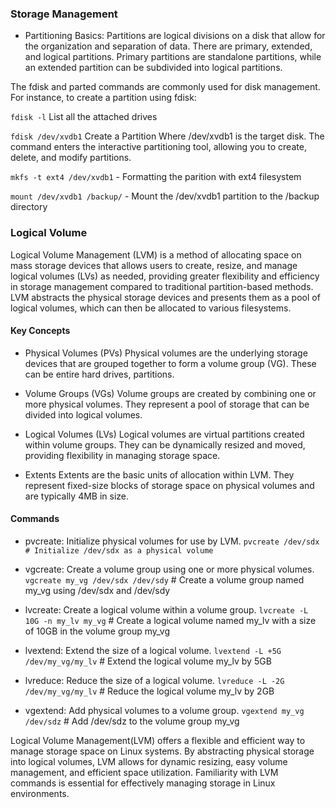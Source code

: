 ### Storage Management

- Partitioning Basics:
Partitions are logical divisions on a disk that allow for the organization and separation of data. There are primary, extended, and logical partitions. Primary partitions are standalone partitions, while an extended partition can be subdivided into logical partitions.

The fdisk and parted commands are commonly used for disk management. For instance, to create a partition using fdisk:

`fdisk -l`  List all the attached drives

`fdisk /dev/xvdb1` Create a Partition
Where /dev/xvdb1 is the target disk. The command enters the interactive partitioning tool, allowing you to create, delete, and modify partitions.

`mkfs -t ext4 /dev/xvdb1` - Formatting the parition with ext4 filesystem

`mount /dev/xvdb1 /backup/` - Mount the /dev/xvdb1 partition to the /backup directory

### Logical Volume 

Logical Volume Management (LVM) is a method of allocating space on mass storage devices that allows users to create, resize, and manage logical volumes (LVs) as needed, providing greater flexibility and efficiency in storage management compared to traditional partition-based methods. LVM abstracts the physical storage devices and presents them as a pool of logical volumes, which can then be allocated to various filesystems.

#### Key Concepts

- Physical Volumes (PVs)
Physical volumes are the underlying storage devices that are grouped together to form a volume group (VG). These can be entire hard drives, partitions.

- Volume Groups (VGs)
Volume groups are created by combining one or more physical volumes. They represent a pool of storage that can be divided into logical volumes.

- Logical Volumes (LVs)
Logical volumes are virtual partitions created within volume groups. They can be dynamically resized and moved, providing flexibility in managing storage space.

- Extents
Extents are the basic units of allocation within LVM. They represent fixed-size blocks of storage space on physical volumes and are typically 4MB in size.

#### Commands

- pvcreate: Initialize physical volumes for use by LVM.
`pvcreate /dev/sdx   # Initialize /dev/sdx as a physical volume`

- vgcreate: Create a volume group using one or more physical volumes.
`vgcreate my_vg /dev/sdx /dev/sdy`   # Create a volume group named my_vg using /dev/sdx and /dev/sdy

- lvcreate: Create a logical volume within a volume group.
`lvcreate -L 10G -n my_lv my_vg`   # Create a logical volume named my_lv with a size of 10GB in the volume group my_vg

- lvextend: Extend the size of a logical volume. 
`lvextend -L +5G /dev/my_vg/my_lv`  # Extend the logical volume my_lv by 5GB

- lvreduce: Reduce the size of a logical volume.
`lvreduce -L -2G /dev/my_vg/my_lv`   # Reduce the logical volume my_lv by 2GB

- vgextend: Add physical volumes to a volume group.
`vgextend my_vg /dev/sdz`   # Add /dev/sdz to the volume group my_vg

Logical Volume Management(LVM) offers a flexible and efficient way to manage storage space on Linux systems. By abstracting physical storage into logical volumes, LVM allows for dynamic resizing, easy volume management, and efficient space utilization. Familiarity with LVM commands is essential for effectively managing storage in Linux environments.